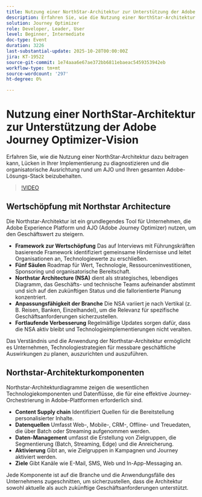 ```yaml
---
title: Nutzung einer NorthStar-Architektur zur Unterstützung der Adobe Journey Optimizer-Vision
description: Erfahren Sie, wie die Nutzung einer NorthStar-Architektur dazu beitragen kann, Lücken in Ihrer Implementierung zu diagnostizieren und die organisatorische Ausrichtung rund um AJO und Ihren gesamten Adobe-Lösungs-Stack beizubehalten.
solution: Journey Optimizer
role: Developer, Leader, User
level: Beginner, Intermediate
doc-type: Event
duration: 3226
last-substantial-update: 2025-10-28T00:00:00Z
jira: KT-19522
source-git-commit: 1e74aaa6e67ae372bb6811ebaeac5459353942eb
workflow-type: tm+mt
source-wordcount: '297'
ht-degree: 0%

---
```



# Nutzung einer NorthStar-Architektur zur Unterstützung der Adobe Journey Optimizer-Vision

Erfahren Sie, wie die Nutzung einer NorthStar-Architektur dazu beitragen kann, Lücken in Ihrer Implementierung zu diagnostizieren und die organisatorische Ausrichtung rund um AJO und Ihren gesamten Adobe-Lösungs-Stack beizubehalten.

>[!VIDEO](https://video.tv.adobe.com/v/3476319/?learn=on&enablevpops)

## Wertschöpfung mit Northstar Architecture

Die Northstar-Architektur ist ein grundlegendes Tool für Unternehmen, die Adobe Experience Platform und AJO (Adobe Journey Optimizer) nutzen, um den Geschäftswert zu steigern.

* **Framework zur Wertschöpfung** Das auf Interviews mit Führungskräften basierende Framework identifiziert gemeinsame Hindernisse und leitet Organisationen an, Technologiewerte zu erschließen.
* **Fünf Säulen** Roadmap für Wert, Technologie, Ressourceninvestitionen, Sponsoring und organisatorische Bereitschaft.
* **Northstar Architecture (NSA)** dient als strategisches, lebendiges Diagramm, das Geschäfts- und technische Teams aufeinander abstimmt und sich auf den zukünftigen Status und die fallorientierte Planung konzentriert.
* **Anpassungsfähigkeit der Branche** Die NSA variiert je nach Vertikal (z. B. Reisen, Banken, Einzelhandel), um die Relevanz für spezifische Geschäftsanforderungen sicherzustellen.
* **Fortlaufende Verbesserung** Regelmäßige Updates sorgen dafür, dass die NSA aktiv bleibt und Technologieimplementierungen nicht veralten.

Das Verständnis und die Anwendung der Northstar-Architektur ermöglicht es Unternehmen, Technologiestrategien für messbare geschäftliche Auswirkungen zu planen, auszurichten und auszuführen.

## Northstar-Architekturkomponenten

Northstar-Architekturdiagramme zeigen die wesentlichen Technologiekomponenten und Datenflüsse, die für eine effektive Journey-Orchestrierung in Adobe-Plattformen erforderlich sind.

* **Content Supply chain** Identifiziert Quellen für die Bereitstellung personalisierter Inhalte.
* **Datenquellen** Umfasst Web-, Mobile-, CRM-, Offline- und Treuedaten, die über Batch oder Streaming aufgenommen werden.
* **Daten-Management** umfasst die Erstellung von Zielgruppen, die Segmentierung (Batch, Streaming, Edge) und die Anreicherung.
* **Aktivierung** Gibt an, wie Zielgruppen in Kampagnen und Journey aktiviert werden.
* **Ziele** Gibt Kanäle wie E-Mail, SMS, Web und In-App-Messaging an.

Jede Komponente ist auf die Branche und die Anwendungsfälle des Unternehmens zugeschnitten, um sicherzustellen, dass die Architektur sowohl aktuelle als auch zukünftige Geschäftsanforderungen unterstützt.

